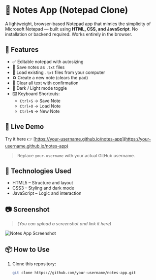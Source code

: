 # 📝 Notes App (Notepad Clone)

A lightweight, browser-based Notepad app that mimics the simplicity of Microsoft Notepad — built using **HTML, CSS, and JavaScript**. No installation or backend required. Works entirely in the browser.

## 🔧 Features
- ✅ Editable notepad with autosizing
- 💾 Save notes as `.txt` files
- 📂 Load existing `.txt` files from your computer
- ♻️ Create a new note (clears the pad)
- 🧹 Clear all text with confirmation
- 🌙 Dark / Light mode toggle
- ⌨️ Keyboard Shortcuts:
  - `Ctrl+S` → Save Note
  - `Ctrl+O` → Load Note
  - `Ctrl+N` → New Note

## 🚀 Live Demo
Try it here 👉 [https://your-username.github.io/notes-app](https://your-username.github.io/notes-app)  
> Replace `your-username` with your actual GitHub username.

## 📁 Technologies Used
- HTML5 – Structure and layout
- CSS3 – Styling and dark mode
- JavaScript – Logic and interaction

## 📷 Screenshot
> *(You can upload a screenshot and link it here)*

![Notes App Screenshot](screenshot.png)

## 📦 How to Use
1. Clone this repository:
   ```bash
   git clone https://github.com/your-username/notes-app.git

